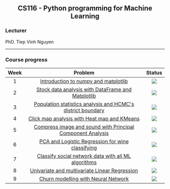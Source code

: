 <div align ='center'>
  
## CS116 - Python programming for Machine Learning
</div>

### Lecturer
PhD. Tiep Vinh Nguyen

---

### Course progress
| Week | Problem | Status | 
|:---:|:---:|:--:|
| 1 | [Introduction to numpy and matplotlib](https://github.com/ngctnnnn/CS116/tree/main/Week1) | ![](https://img.shields.io/badge/-Done-brightgreen) | 
| 2 | [Stock data analysis with DataFrame and Matplotlib](https://github.com/ngctnnnn/CS116/tree/main/Week2) | ![](https://img.shields.io/badge/-Done-brightgreen) | 
| 3 | [Population statistics analysis and HCMC's district boundary](https://github.com/ngctnnnn/CS116/tree/main/Week3) | ![](https://img.shields.io/badge/-Done-brightgreen) | 
| 4 | [Click map analysis with Heat map and KMeans](https://github.com/ngctnnnn/CS116/tree/main/Week4) | ![](https://img.shields.io/badge/-Done-brightgreen) |
| 5 | [Compress image and sound with Principal Component Analysis](https://github.com/ngctnnnn/CS116/tree/main/Week5) | ![](https://img.shields.io/badge/-Done-brightgreen)
| 6 | [PCA and Logistic Regression for wine classifying](https://github.com/ngctnnnn/CS116/tree/main/Week6) |![](https://img.shields.io/badge/-Done-brightgreen)
| 7 | [Classify social network data with all ML algorithms](https://github.com/ngctnnnn/CS116/tree/main/Week7) | ![](https://img.shields.io/badge/-Done-brightgreen)
| 8 | [Univariate and multivariate Linear Regression](https://github.com/ngctnnnn/CS116/tree/main/Week8) | ![](https://img.shields.io/badge/-Done-brightgreen)
| 9 | [Churn modelling with Neural Network](https://github.com/ngctnnnn/CS116/tree/main/Week9) | ![](https://img.shields.io/badge/-Done-brightgreen)  